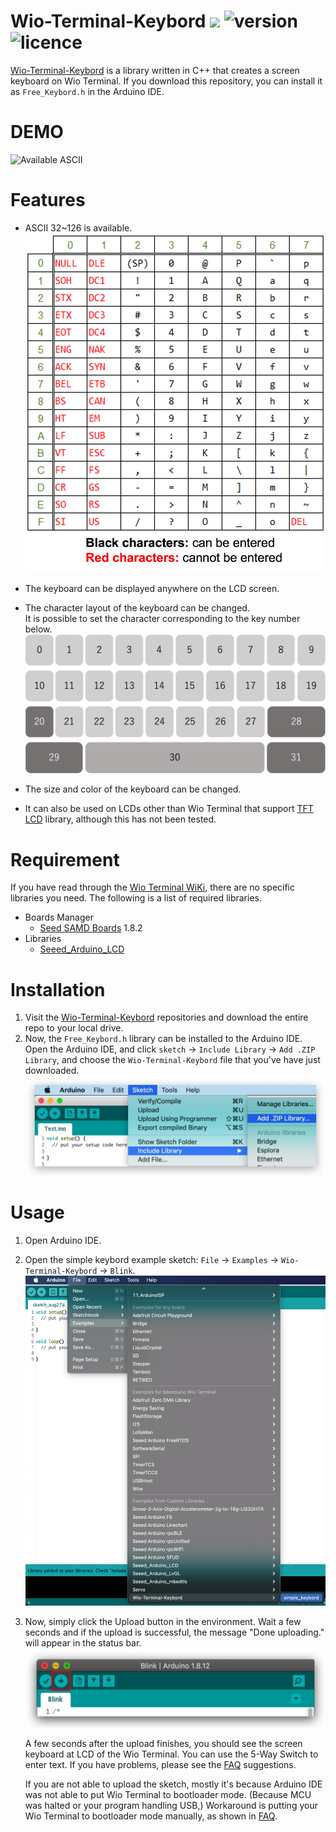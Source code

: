 # Wio-Terminal-Keybord ![](https://img.shields.io/github/downloads/Field-Black/Wio-Terminal-Keybord/total) ![version](https://img.shields.io/github/v/release/Field-Black/Wio-Terminal-Keybord) ![licence](https://img.shields.io/github/license/Field-Black/Wio-Terminal-Keybord) 
[Wio-Terminal-Keybord](https://github.com/Field-Black/Wio-Terminal-Keybord) is a library written in C++ that creates a screen keyboard on Wio Terminal.
If you download this repository, you can install it as `Free_Keybord.h` in the Arduino IDE.
 
# DEMO
 
![Available ASCII](extras/img/demo.gif)
 
# Features
 
 - ASCII 32~126 is available.  
 ![Available ASCII](extras/img/ascii.png)
 - The keyboard can be displayed anywhere on the LCD screen. 
 - The character layout of the keyboard can be changed.  
It is possible to set the character corresponding to the key number below.
 ![Keyboard layout](extras/img/keyboard.png)

 - The size and color of the keyboard can be changed.
 - It can also be used on LCDs other than Wio Terminal that support [TFT LCD](https://github.com/Seeed-Studio/Seeed_Arduino_LCD) library, although this has not been tested.

 
# Requirement
 
If you have read through the [Wio Terminal WiKi](https://wiki.seeedstudio.com/Wio-Terminal-Getting-Started/), there are no specific libraries you need. The following is a list of required libraries.
 
 - Boards Manager
   - [Seed SAMD Boards](https://wiki.seeedstudio.com/Wio-Terminal-Getting-Started/) 1.8.2
 - Libraries
   - [Seeed_Arduino_LCD](https://github.com/Seeed-Studio/Seeed_Arduino_LCD)
 
# Installation
 
1. Visit the [Wio-Terminal-Keybord](https://github.com/Field-Black/Wio-Terminal-Keybord) repositories and download the entire repo to your local drive.
2. Now, the `Free_Keybord.h` library can be installed to the Arduino IDE. Open the Arduino IDE, and click `sketch` -> `Include Library` -> `Add .ZIP Library`, and choose the `Wio-Terminal-Keybord` file that you've have just downloaded.
 ![installation](extras/img/install.png)
 
# Usage
 
1. Open Arduino IDE.
2. Open the simple keybord example sketch: `File` -> `Examples` -> `Wio-Terminal-Keybord` -> `Blink`.
![upload](extras/img/example.png)
3. Now, simply click the Upload button in the environment. Wait a few seconds and if the upload is successful, the message "Done uploading." will appear in the status bar.
   ![upload](extras/img/upload.png)
   
   A few seconds after the upload finishes, you should see the screen keyboard at LCD of the Wio Terminal. You can use the 5-Way Switch to enter text. If you have problems, please see the [FAQ](https://wiki.seeedstudio.com/Wio-Terminal-Getting-Started/) suggestions.
   
   If you are not able to upload the sketch, mostly it's because Arduino IDE was not able to put Wio Terminal to bootloader mode. (Because MCU was halted or your program handling USB,) Workaround is putting your Wio Terminal to bootloader mode manually, as shown in [FAQ](https://wiki.seeedstudio.com/Wio-Terminal-Getting-Started/).
 

